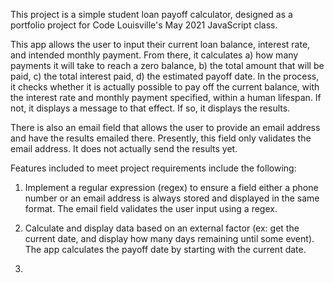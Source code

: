 This project is a simple student loan payoff calculator, designed as a portfolio project for Code Louisville's May 2021 JavaScript class.

This app allows the user to input their current loan balance, interest rate, and intended monthly payment. From there, it calculates a) how many payments it will take to reach a zero balance, b) the total amount that will be paid, c) the total interest paid, d) the estimated payoff date. In the process, it checks whether it is actually possible to pay off the current balance, with the interest rate and monthly payment specified, within a human lifespan. If not, it displays a message to that effect. If so, it displays the results.

There is also an email field that allows the user to provide an email address and have the results emailed there. Presently, this field only validates the email address. It does not actually send the results yet.

Features included to meet project requirements include the following:

1. Implement a regular expression (regex) to ensure a field either a phone number or an email address is always stored and displayed in the same format. The email field validates the user input using a regex.

2. Calculate and display data based on an external factor (ex: get the current date, and display how many days remaining until some event). The app calculates the payoff date by starting with the current date.

3. 

